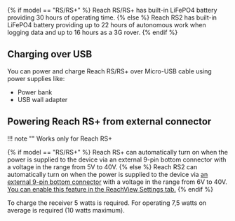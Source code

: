 {% if model == "RS/RS+" %} 
Reach RS/RS+ has built-in LiFePO4 battery providing 30 hours of operating time. 
{% else %}
Reach RS2 has built-in LiFePO4 battery providing up to 22 hours of autonomous work when logging data and up to 16 hours as a 3G rover. 
{% endif %}

## Charging over USB

You can power and charge Reach RS/RS+ over Micro-USB cable using power supplies like:

* Power bank
* USB wall adapter

## Powering Reach RS+ from external connector

!!! note ""
	Works only for Reach RS+

{% if model == "RS/RS+" %} 
Reach RS+ can automatically turn on when the power is supplied to the device via an external 9-pin bottom connector with a voltage in the range from 5V to 40V.
{% else %}
Reach RS2 can automatically turn on when the power is supplied to the device via [an external 9-pin bottom connector](../specs/#electrical-specs) with a voltage in the range from 6V to 40V. [You can enable this feature in the ReachView Settings tab.](reachview/settings.md)
{% endif %}

To charge the receiver 5 watts is required. For operating 7,5 watts on average is required (10 watts maximum). 
